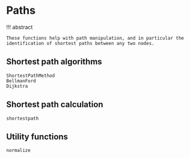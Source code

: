 # Paths

!!! abstract

    These functions help with path manipulation, and in particular the identification of shortest paths between any two nodes.

## Shortest path algorithms


```@docs
ShortestPathMethod
BellmanFord
Dijkstra
```

## Shortest path calculation

```@docs
shortestpath
```

## Utility functions

```@docs
normalize
```